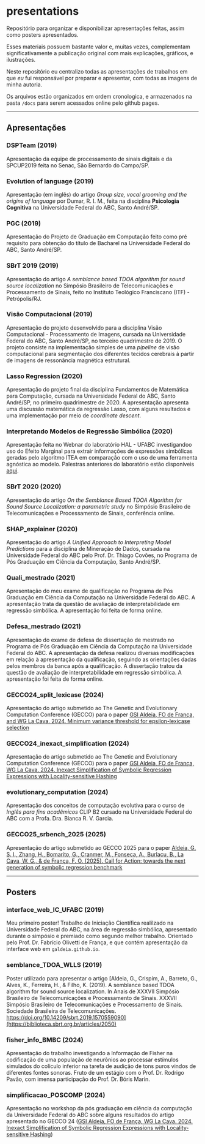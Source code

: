 # presentations

Repositório para organizar e disponibilizar apresentações feitas, assim como posters apresentados.

Esses materiais possuem bastante valor e, muitas vezes, complementam significativamente a publicação original com mais explicações, gráficos, e ilustrações.

Neste repositório eu centralizo todas as apresentações de trabalhos em que *eu* fui responsável por preparar e apresentar, com todas as imagens de minha autoria.

Os arquivos estão organizados em ordem cronologica, e armazenados na pasta `/docs` para serem acessados online pelo github pages.

-----

## Apresentações

### DSPTeam (2019)

Apresentação da equipe de processamento de sinais digitais e da SPCUP2019 feita no Senac, São Bernardo do Campo/SP.

### Evolution of language (2019)

Apresentação (em inglês) do artigo _Group size, vocal grooming and the origins of language_ por Dumar, R. I. M., feita na disciplina __Psicologia Cognitiva__ na Universidade Federal do ABC, Santo André/SP.

### PGC (2019)

Apresentação do Projeto de Graduação em Computação feito como pré requisito para obtenção do título de Bacharel na Universidade Federal do ABC, Santo André/SP.

### SBrT 2019 (2019)

Apresentação do artigo _A semblance based TDOA algorithm for sound source localization_ no Simpósio Brasileiro de Telecomunicações e Processamento de Sinais, feito no Instituto Teológico Franciscano (ITF) - Petrópolis/RJ.

### Visão Computacional (2019)

Apresentação do projeto desenvolvido para a disciplina Visão Computacional - Processamento de Imagens, cursada na Universidade Federal do ABC, Santo André/SP, no terceiro quadrimestre de 2019. O projeto consiste na implementação simples de uma _pipeline_ de visão computacional para segmentação dos diferentes tecidos cerebrais à partir de imagens de ressonância magnética estrutural.

### Lasso Regression (2020)

Apresentação do projeto final da disciplina Fundamentos de Matemática para Computação, cursada na Universidade Federal do ABC, Santo André/SP, no primeiro quadrimestre de 2020. A apresentação apresenta uma discussão matemática da regressão Lasso, com alguns resultados e uma implementação por meio de _coordinate descent_.

### Interpretando Modelos de Regressão Simbólica (2020)

Apresentação feita no Webnar do laboratório HAL - UFABC investigandoo uso do Efeito Marginal para extrair informações de expressões simbólicas geradas pelo algoritmo ITEA em comparação com o uso de uma ferramenta agnóstica ao modelo. Palestras anteriores do laboratório estão disponíveis [aqui](https://www.youtube.com/channel/UCV4TWudCEf_8k4bagpvruXA).

### SBrT 2020 (2020)

Apresentação do artigo _On the Semblance Based TDOA Algorithm for Sound Source Localization: a parametric study_ no Simpósio Brasileiro de Telecomunicações e Processamento de Sinais, conferência online.

### SHAP_explainer (2020)

Apresentação do artigo _A Unified Approach to Interpreting Model Predictions_ para a disciplina de Mineração de Dados, cursada na Universidade Federal do ABC pelo Prof. Dr. Thiago Covões, no Programa de Pós Graduação em Ciência da Computação, Santo André/SP.

### Quali_mestrado (2021)

Apresentação do meu exame de qualificação no Programa de Pós Graduação em Ciência da Computação na Universidade Federal do ABC. A apresentação trata da questão de avaliação de interpretabilidade em regressão simbólica. A apresentação foi feita de forma online.

### Defesa_mestrado (2021)

Apresentação do exame de defesa de dissertação de mestrado no Programa de Pós Graduação em Ciência da Computação na Universidade Federal do ABC. A apresentação da defesa realizou diversas modificações em relação à apresentação da qualificação, seguindo as orientações dadas pelos membros da banca após a qualificação. A dissertação tratou da questão de avaliação de interpretabilidade em regressão simbólica. A apresentação foi feita de forma online.

### GECCO24_split_lexicase (2024)

Apresentação do artigo submetido ao The Genetic and Evolutionary Computation Conference (GECCO) para o paper [GSI Aldeia, FO de França, and WG La Cava. 2024. Minimum variance threshold for epsilon-lexicase selection](https://arxiv.org/abs/2404.05909v1/)

### GECCO24_inexact_simplification (2024)

Apresentação do artigo submetido ao The Genetic and Evolutionary Computation Conference (GECCO) para o paper [GSI Aldeia, FO de França, WG La Cava. 2024. Inexact Simplification of Symbolic Regression Expressions with Locality-sensitive Hashing](https://arxiv.org/abs/2404.05898)

### evolutionary_computation (2024)

Apresentação dos conceitos de computação evolutiva para o curso de _Inglês para fins acadêmicos_ CLIP B2 cursado na Universidade Federal do ABC com a Profa. Dra. Bianca R. V. Garcia.

### GECCO25_srbench_2025 (2025)

Apresentação do artigo submetido ao GECCO 2025 para o paper [Aldeia, G. S. I., Zhang, H., Bomarito, G., Cranmer, M., Fonseca, A., Burlacu, B., La Cava, W. G., & de França, F. O. (2025). Call for Action: towards the next generation of symbolic regression benchmark](https://arxiv.org/abs/2505.03977)

-----

## Posters

### interface_web_IC_UFABC (2019)

Meu primeiro poster! Trabalho de Iniciação Científica realilzado na Universidade Federal do ABC, na área de regressão simbólica, apresentado durante o simpósio e premiado como segundo melhor trabalho. Orientado pelo Prof. Dr. Fabrício Olivetti de França, e que contém apresentação da interface web em `galdeia.github.io`.

### semblance_TDOA_WLLS (2019)

Poster utilizado para apresentar o artigo [Aldeia, G., Crispim, A., Barreto, G., Alves, K., Ferreira, H., & Filho, K. (2019). A semblance based TDOA algorithm for sound source localization. In Anais de XXXVII Simpósio Brasileiro de Telecomunicações e Processamento de Sinais. XXXVII Simpósio Brasileiro de Telecomunicações e Processamento de Sinais. Sociedade Brasileira de Telecomunicações. https://doi.org/10.14209/sbrt.2019.1570559090](https://biblioteca.sbrt.org.br/articles/2050)

### fisher_info_BMBC (2024)

Apresentação do trabalho investigando a Informação de Fisher na codificação de uma população de neurônios ao processar estímulos simulados do colículo inferior na tarefa de audição de tons puros vindos de diferentes fontes sonoras. Fruto de um estágio com o Prof. Dr. Rodrigo Pavão, com imensa participação do Prof. Dr. Bóris Marin.

### simplificacao_POSCOMP (2024)

Apresentação no workshop da pós graduação em ciência da computação da Universidade Federal do ABC sobre alguns resultados do artigo apresentado no GECCO 24 ([GSI Aldeia, FO de França, WG La Cava. 2024. Inexact Simplification of Symbolic Regression Expressions with Locality-sensitive Hashing](https://arxiv.org/abs/2404.05898))